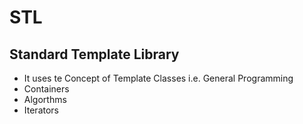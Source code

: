 # STL
## Standard Template Library
- It uses te Concept of Template Classes i.e. General Programming
- Containers
- Algorthms
- Iterators

